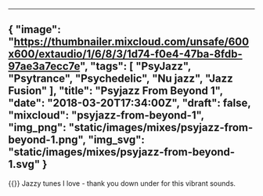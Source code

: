 
---
{
  "image": "https://thumbnailer.mixcloud.com/unsafe/600x600/extaudio/1/6/8/3/1d74-f0e4-47ba-8fdb-97ae3a7ecc7e",
  "tags": [
    "PsyJazz",
    "Psytrance",
    "Psychedelic",
    "Nu jazz",
    "Jazz Fusion"
  ],
  "title": "Psyjazz From Beyond 1",
  "date": "2018-03-20T17:34:00Z",
  "draft": false,
  "mixcloud": "psyjazz-from-beyond-1",
  "img_png": "static/images/mixes/psyjazz-from-beyond-1.png",
  "img_svg": "static/images/mixes/psyjazz-from-beyond-1.svg"
}
---
{{<mixcloud>}}
Jazzy tunes I love - thank you down under for this vibrant sounds.
